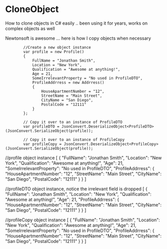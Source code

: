 # CloneObject
How to clone objects in C# easily .. been using it for years, works on complex objects as well

Newtonsoft is awesome ... here is how I copy objects when necessary

            //Create a new object instance 
            var profile = new Profile()
            {
                FullName = "Jonathan Smith",
                Location = "New York",
                Qualification = "Awesome at anything!",
                Age = 21,
                SomeIrrelevantProperty = "No used in ProfileDTO",
                ProfileAddrress = new Addrress()
                {
                    HouseApartmentNumber = "12",
                    StreetName = "Main Street",
                    CityName = "San Diego",
                    PostalCode = "12111"
                }
            };

            // Copy it over to an instance of ProfileDTO
            var profileDTO = JsonConvert.DeserializeObject<ProfileDTO>(JsonConvert.SerializeObject(profile));

            // Copy it over to an instance of ProfileCopy
            var profileCopy = JsonConvert.DeserializeObject<ProfileCopy>(JsonConvert.SerializeObject(profile));


//profile object instance
[
    {
        "FullName": "Jonathan Smith",
        "Location": "New York",
        "Qualification": "Awesome at anything!",
        "Age": 21,
        "SomeIrrelevantProperty": "No used in ProfileDTO",
        "ProfileAddrress": {
            "HouseApartmentNumber": "12",
            "StreetName": "Main Street",
            "CityName": "San Diego",
            "PostalCode": "12111"
        }
    }
]

//profileDTO object instance, notice the irrelevant field is dropped 
[
    {
        "FullName": "Jonathan Smith",
        "Location": "New York",
        "Qualification": "Awesome at anything!",
        "Age": 21,
        "ProfileAddrress": {
            "HouseApartmentNumber": "12",
            "StreetName": "Main Street",
            "CityName": "San Diego",
            "PostalCode": "12111"
        }
    }
]

//profileCopy object instance
[
    {
        "FullName": "Jonathan Smith",
        "Location": "New York",
        "Qualification": "Awesome at anything!",
        "Age": 21,
        "SomeIrrelevantProperty": "No used in ProfileDTO",
        "ProfileAddrress": {
            "HouseApartmentNumber": "12",
            "StreetName": "Main Street",
            "CityName": "San Diego",
            "PostalCode": "12111"
        }
    }
]
